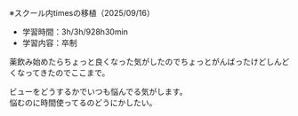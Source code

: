 ※スクール内timesの移植（2025/09/16）

- 学習時間：3h/3h/928h30min
- 学習内容：卒制

薬飲み始めたらちょっと良くなった気がしたのでちょっとがんばったけどしんどくなってきたのでここまで。

ビューをどうするかでいつも悩んでる気がします。  
悩むのに時間使ってるのどうにかしたい。

